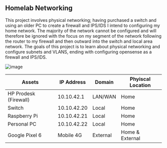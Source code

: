 ## Homelab Networking

This project involves physical networking; having purchased a switch and using an older PC to create a firewall and IPS/IDS I intend to configuring my home network. The majority of the network cannot be configured and
will therefore be ignored with the focus on my segment of the network following the router to my firewall and then outward into the switch and local area network. The goals of this project is to learn about physical networking
and configure subnets and VLANS, ending with configuring opensense as a firewall and IPS/IDS. 


![image](https://github.com/ItWozNotMe/itwoznotme.github.io/assets/74746341/96fcd3f6-8329-4940-b914-aec82ef451cf)





| Assets              | IP Address | Domain| Phyiscal Location |
|--------------------|------------|-------|-------------------|
| HP Prodesk (Firewall) | 10.10.42.1 | LAN/WAN | Home         |
| Switch             |10.10.42.20 | Local | Home              |
| Raspberry Pi       |10.10.42.21 | Local | Home              |
| Personal PC        |10.10.42.22 | Local | Home              |
| Google Pixel 6     | Mobile 4G  |External| Home & External  |
